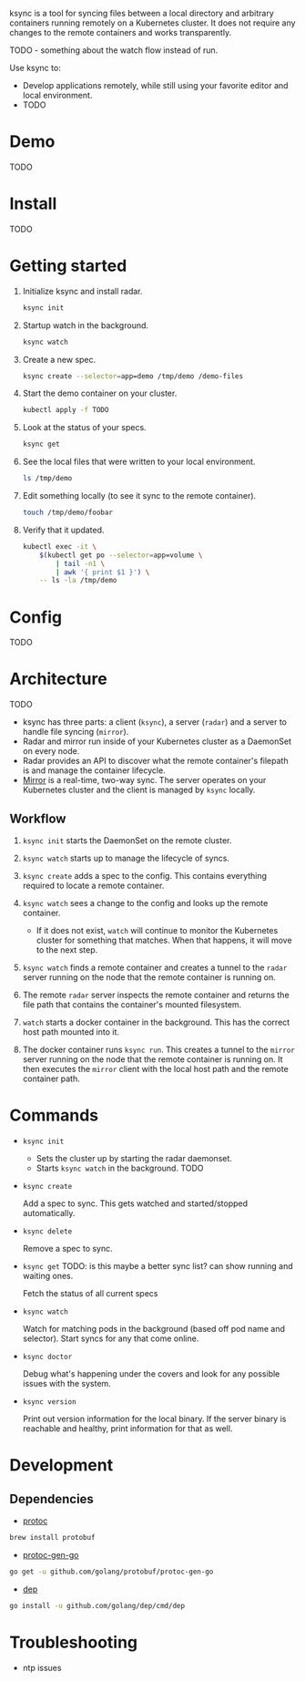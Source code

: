 
ksync is a tool for syncing files between a local directory and arbitrary containers running remotely on a Kubernetes cluster. It does not require any changes to the remote containers and works transparently.

TODO - something about the watch flow instead of run.

Use ksync to:

- Develop applications remotely, while still using your favorite editor and local environment.
- TODO

# Demo

TODO

# Install

TODO

# Getting started

1. Initialize ksync and install radar.

    ```bash
    ksync init
    ```

1. Startup watch in the background.

    ```bash
    ksync watch
    ```

1. Create a new spec.

    ```bash
    ksync create --selector=app=demo /tmp/demo /demo-files
    ```

1. Start the demo container on your cluster.

    ```bash
    kubectl apply -f TODO
    ```

1. Look at the status of your specs.

    ```bash
    ksync get
    ```

1. See the local files that were written to your local environment.

    ```bash
    ls /tmp/demo
    ```

1. Edit something locally (to see it sync to the remote container).

    ```bash
    touch /tmp/demo/foobar
    ```

1. Verify that it updated.

    ```bash
    kubectl exec -it \
        $(kubectl get po --selector=app=volume \
            | tail -n1 \
            | awk '{ print $1 }') \
        -- ls -la /tmp/demo
    ```

# Config

TODO

# Architecture

TODO

- ksync has three parts: a client (`ksync`), a server (`radar`) and a server to handle file syncing (`mirror`).
- Radar and mirror run inside of your Kubernetes cluster as a DaemonSet on every node.
- Radar provides an API to discover what the remote container's filepath is and manage the container lifecycle.
- [Mirror][mirror] is a real-time, two-way sync. The server operates on your Kubernetes cluster and the client is managed by `ksync` locally.

## Workflow

1. `ksync init` starts the DaemonSet on the remote cluster.

1. `ksync watch` starts up to manage the lifecycle of syncs.

1. `ksync create` adds a spec to the config. This contains everything required to locate a remote container.

1. `ksync watch` sees a change to the config and looks up the remote container.

    - If it does not exist, `watch` will continue to monitor the Kubernetes cluster for something that matches. When that happens, it will move to the next step.

1. `ksync watch` finds a remote container and creates a tunnel to the `radar` server running on the node that the remote container is running on.

1. The remote `radar` server inspects the remote container and returns the file path that contains the container's mounted filesystem.

1. `watch` starts a docker container in the background. This has the correct host path mounted into it.

1. The docker container runs `ksync run`. This creates a tunnel to the `mirror` server running on the node that the remote container is running on. It then executes the `mirror` client with the local host path and the remote container path.

# Commands

- `ksync init`

    - Sets the cluster up by starting the radar daemonset.
    - Starts `ksync watch` in the background. TODO

- `ksync create`

    Add a spec to sync. This gets watched and started/stopped automatically.

- `ksync delete`

    Remove a spec to sync.

- `ksync get` TODO: is this maybe a better sync list? can show running and waiting ones.

    Fetch the status of all current specs

- `ksync watch`

    Watch for matching pods in the background (based off pod name and selector). Start syncs for any that come online.

- `ksync doctor`

    Debug what's happening under the covers and look for any possible issues with the system.

- `ksync version`

    Print out version information for the local binary. If the server binary is reachable and healthy, print information for that as well.

# Development

## Dependencies

- [protoc][protoc]

```bash
brew install protobuf
```

- [protoc-gen-go][protoc-gen-go]

```bash
go get -u github.com/golang/protobuf/protoc-gen-go
```

- [dep][dep]

```bash
go install -u github.com/golang/dep/cmd/dep
```

# Troubleshooting

- ntp issues

[protoc]: https://github.com/golang/protobuf/
[protoc-gen-go]: https://github.com/golang/protobuf/
[dep]: https://github.com/golang/dep/
[mirror]: https://github.com/stephenh/mirror

